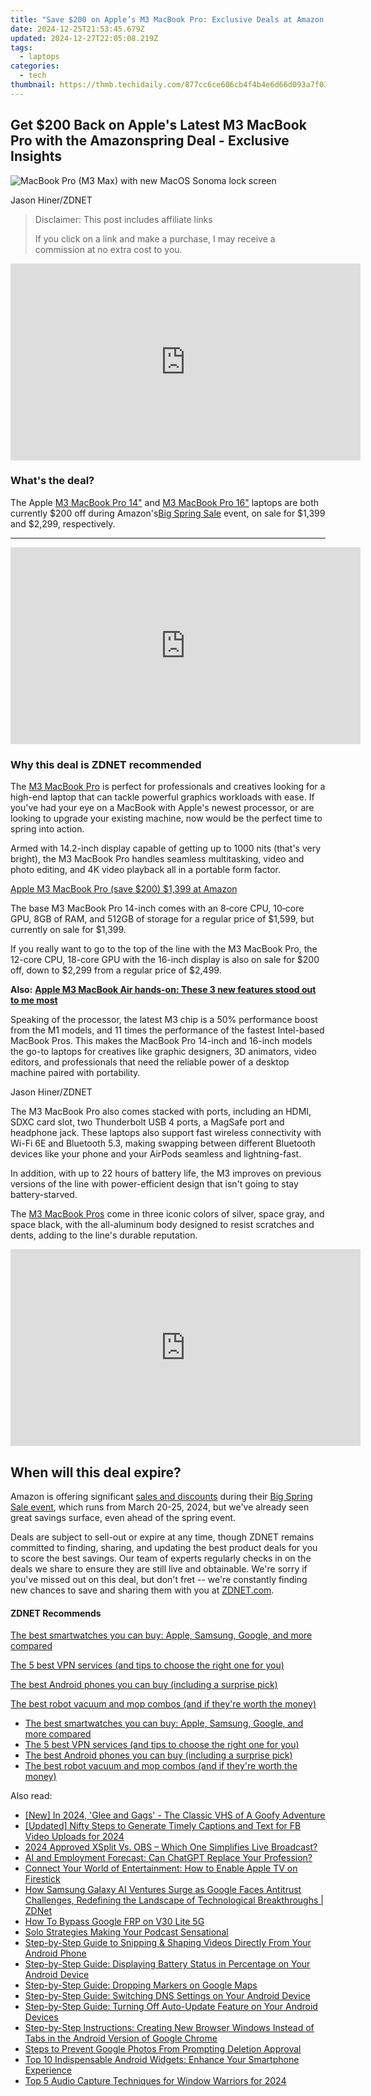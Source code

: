 ```yaml
---
title: "Save $200 on Apple’s M3 MacBook Pro: Exclusive Deals at Amazon’s Spring Spectacular Event - Insights"
date: 2024-12-25T21:53:45.679Z
updated: 2024-12-27T22:05:08.219Z
tags:
  - laptops
categories:
  - tech
thumbnail: https://thmb.techidaily.com/877cc6ce606cb4f4b4e6d66d093a7f03e00e14887d19a1aafa40b745d8b4ce71.jpg
---
```


## Get $200 Back on Apple's Latest M3 MacBook Pro with the Amazonspring Deal - Exclusive Insights

![MacBook Pro (M3 Max) with new MacOS Sonoma lock screen](https://www.zdnet.com/a/img/resize/0a3ae9b552f08348aa1eb970b68bb954c362d0aa/2023/11/06/bcb92f39-c324-4e45-8654-0cda1e0cd89e/dsc02577-enhanced-nr.jpg?auto=webp&precrop=2048,1150,x0,y123&width=1280)

Jason Hiner/ZDNET

>  Disclaimer: This post includes affiliate links
>
>  If you click on a link and make a purchase, I may receive a commission at no extra cost to you.
>

<!-- affiliate ads begin -->
<iframe width="560" height="315" src="https://www.youtube.com/embed/gkdZ3A1mock?si=2zeR5GtTU2VujM_w" title="YouTube video player" frameborder="0" allow="accelerometer; autoplay; clipboard-write; encrypted-media; gyroscope; picture-in-picture; web-share" referrerpolicy="strict-origin-when-cross-origin" allowfullscreen></iframe>
<!-- affiliate ads end -->

### What's the deal?

The Apple [M3 MacBook Pro 14"](https://www.amazon.com/dp/B0CM5JLWJK?tag=zdnet-buy-button-20) and [M3 MacBook Pro 16"](https://www.amazon.com/dp/B0CM5BL45N?tag=zdnet-buy-button-20) laptops are both currently $200 off during Amazon's[Big Spring Sale](https://www.amazon.com/events/bigspringsale?tag=zdnet-buy-button-20) event, on sale for $1,399 and $2,299, respectively. 

---

<!-- affiliate ads begin -->
<iframe width="560" height="315" src="https://www.youtube.com/embed/oP8grXxuy2o?si=uIRNhTYbecTcaC7J" title="YouTube video player" frameborder="0" allow="accelerometer; autoplay; clipboard-write; encrypted-media; gyroscope; picture-in-picture; web-share" referrerpolicy="strict-origin-when-cross-origin" allowfullscreen></iframe>
<!-- affiliate ads end -->

### Why this deal is ZDNET recommended

The [M3 MacBook Pro](https://www.amazon.com/dp/B0CM5JLWJK?tag=zdnet-buy-button-20) is perfect for professionals and creatives looking for a high-end laptop that can tackle powerful graphics workloads with ease. If you've had your eye on a MacBook with Apple's newest processor, or are looking to upgrade your existing machine, now would be the perfect time to spring into action. 

Armed with 14.2-inch display capable of getting up to 1000 nits (that's very bright), the M3 MacBook Pro handles seamless multitasking, video and photo editing, and 4K video playback all in a portable form factor. 

[Apple M3 MacBook Pro (save $200) $1,399 at Amazon](https://www.amazon.com/dp/B0CM5JLWJK?tag=zdnet-buy-button-20)

The base M3 MacBook Pro 14-inch comes with an 8‑core CPU, 10‑core GPU, 8GB of RAM, and 512GB of storage for a regular price of $1,599, but currently on sale for $1,399.

If you really want to go to the top of the line with the M3 MacBook Pro, the 12-core CPU, 18-core GPU with the 16-inch display is also on sale for $200 off, down to $2,299 from a regular price of $2,499.

**Also:** [**Apple M3 MacBook Air hands-on: These 3 new features stood out to me most**](https://www.zdnet.com/article/apple-m3-macbook-air-hands-on-these-3-new-features-stood-out-to-me-most/)

Speaking of the processor, the latest M3 chip is a 50% performance boost from the M1 models, and 11 times the performance of the fastest Intel-based MacBook Pros. This makes the MacBook Pro 14-inch and 16-inch models the go-to laptops for creatives like graphic designers, 3D animators, video editors, and professionals that need the reliable power of a desktop machine paired with portability. 

Jason Hiner/ZDNET

The M3 MacBook Pro also comes stacked with ports, including an HDMI, SDXC card slot, two Thunderbolt USB 4 ports, a MagSafe port and headphone jack. These laptops also support fast wireless connectivity with Wi-Fi 6E and Bluetooth 5.3, making swapping between different Bluetooth devices like your phone and your AirPods seamless and lightning-fast. 

In addition, with up to 22 hours of battery life, the M3 improves on previous versions of the line with power-efficient design that isn't going to stay battery-starved. 

The [M3 MacBook Pros](https://www.amazon.com/dp/B0CM5JLWJK?tag=zdnet-buy-button-20) come in three iconic colors of silver, space gray, and space black, with the all-aluminum body designed to resist scratches and dents, adding to the line's durable reputation. 

<!-- affiliate ads begin -->
<iframe width="560" height="315" src="https://www.youtube.com/embed/OdlXe5RELW0?si=Iz1H1QnLQVw-Eu3e" title="YouTube video player" frameborder="0" allow="accelerometer; autoplay; clipboard-write; encrypted-media; gyroscope; picture-in-picture; web-share" referrerpolicy="strict-origin-when-cross-origin" allowfullscreen></iframe>
<!-- affiliate ads end -->

## When will this deal expire?

Amazon is offering significant [sales and discounts](https://assoc-redirect.amazon.com/g/r/https://www.amazon.com/deals/?tag=zd-buy-button-20&ascsubtag=%5F%5FCOM%5FCLICK%5FID%5F%5F%7C8dfb8831-4f26-454a-a5cf-0e2b046cc13e%7Cdtp) during their [Big Spring Sale event](https://www.aboutamazon.com/news/retail/amazon-big-spring-sale-faq?tag=zd-buy-button-20&ascsubtag=%5F%5FCOM%5FCLICK%5FID%5F%5F%7C8dfb8831-4f26-454a-a5cf-0e2b046cc13e%7Cdtp), which runs from March 20-25, 2024, but we've already seen great savings surface, even ahead of the spring event. 

Deals are subject to sell-out or expire at any time, though ZDNET remains committed to finding, sharing, and updating the best product deals for you to score the best savings. Our team of experts regularly checks in on the deals we share to ensure they are still live and obtainable. We're sorry if you've missed out on this deal, but don't fret -- we're constantly finding new chances to save and sharing them with you at [ZDNET.com](https://www.zdnet.com/).

#### **ZDNET** Recommends

[The best smartwatches you can buy: Apple, Samsung, Google, and more compared](https://www.zdnet.com/article/best-smartwatch/ "The best smartwatches you can buy: Apple, Samsung, Google, and more compared")

[The 5 best VPN services (and tips to choose the right one for you)](https://www.zdnet.com/article/best-vpn/ "The 5 best VPN services (and tips to choose the right one for you)")

[The best Android phones you can buy (including a surprise pick)](https://www.zdnet.com/article/best-android-phone/ "The best Android phones you can buy (including a surprise pick)")

[The best robot vacuum and mop combos (and if they're worth the money)](https://www.zdnet.com/article/best-robot-vacuum-mop/ "The best robot vacuum and mop combos (and if they're worth the money)")

* [The best smartwatches you can buy: Apple, Samsung, Google, and more compared](https://www.zdnet.com/article/best-smartwatch/ "The best smartwatches you can buy: Apple, Samsung, Google, and more compared")
* [The 5 best VPN services (and tips to choose the right one for you)](https://www.zdnet.com/article/best-vpn/ "The 5 best VPN services (and tips to choose the right one for you)")
* [The best Android phones you can buy (including a surprise pick)](https://www.zdnet.com/article/best-android-phone/ "The best Android phones you can buy (including a surprise pick)")
* [The best robot vacuum and mop combos (and if they're worth the money)](https://www.zdnet.com/article/best-robot-vacuum-mop/ "The best robot vacuum and mop combos (and if they're worth the money)")

<ins class="adsbygoogle"
     style="display:block"
     data-ad-format="autorelaxed"
     data-ad-client="ca-pub-7571918770474297"
     data-ad-slot="1223367746"></ins>

<ins class="adsbygoogle"
     style="display:block"
     data-ad-client="ca-pub-7571918770474297"
     data-ad-slot="8358498916"
     data-ad-format="auto"
     data-full-width-responsive="true"></ins>

<span class="atpl-alsoreadstyle">Also read:</span>
<div><ul>
<li><a href="https://article-knowledge.techidaily.com/new-in-2024-glee-and-gags-the-classic-vhs-of-a-goofy-adventure/"><u>[New] In 2024, 'Glee and Gags' - The Classic VHS of A Goofy Adventure</u></a></li>
<li><a href="https://facebook-video-content.techidaily.com/updated-nifty-steps-to-generate-timely-captions-and-text-for-fb-video-uploads-for-2024/"><u>[Updated] Nifty Steps to Generate Timely Captions and Text for FB Video Uploads for 2024</u></a></li>
<li><a href="https://fox-info.techidaily.com/2024-approved-xsplit-vs-obs-which-one-simplifies-live-broadcast/"><u>2024 Approved XSplit Vs. OBS – Which One Simplifies Live Broadcast?</u></a></li>
<li><a href="https://tech-hub.techidaily.com/ai-and-employment-forecast-can-chatgpt-replace-your-profession/"><u>AI and Employment Forecast: Can ChatGPT Replace Your Profession?</u></a></li>
<li><a href="https://tech-recovery.techidaily.com/connect-your-world-of-entertainment-how-to-enable-apple-tv-on-firestick/"><u>Connect Your World of Entertainment: How to Enable Apple TV on Firestick</u></a></li>
<li><a href="https://tech-hub.techidaily.com/how-samsung-galaxy-ai-ventures-surge-as-google-faces-antitrust-challenges-redefining-the-landscape-of-technological-breakthroughs-zdnet/"><u>How Samsung Galaxy AI Ventures Surge as Google Faces Antitrust Challenges, Redefining the Landscape of Technological Breakthroughs | ZDNet</u></a></li>
<li><a href="https://phone-solutions.techidaily.com/how-to-bypass-google-frp-on-v30-lite-5g-by-drfone-android-unlock-remove-google-frp/"><u>How To Bypass Google FRP on V30 Lite 5G</u></a></li>
<li><a href="https://extra-information.techidaily.com/solo-strategies-making-your-podcast-sensational/"><u>Solo Strategies Making Your Podcast Sensational</u></a></li>
<li><a href="https://hardware-reviews.techidaily.com/step-by-step-guide-to-snipping-and-shaping-videos-directly-from-your-android-phone/"><u>Step-by-Step Guide to Snipping & Shaping Videos Directly From Your Android Phone</u></a></li>
<li><a href="https://hardware-reviews.techidaily.com/step-by-step-guide-displaying-battery-status-in-percentage-on-your-android-device/"><u>Step-by-Step Guide: Displaying Battery Status in Percentage on Your Android Device</u></a></li>
<li><a href="https://hardware-reviews.techidaily.com/step-by-step-guide-dropping-markers-on-google-maps/"><u>Step-by-Step Guide: Dropping Markers on Google Maps</u></a></li>
<li><a href="https://hardware-reviews.techidaily.com/step-by-step-guide-switching-dns-settings-on-your-android-device/"><u>Step-by-Step Guide: Switching DNS Settings on Your Android Device</u></a></li>
<li><a href="https://hardware-reviews.techidaily.com/step-by-step-guide-turning-off-auto-update-feature-on-your-android-devices/"><u>Step-by-Step Guide: Turning Off Auto-Update Feature on Your Android Devices</u></a></li>
<li><a href="https://hardware-reviews.techidaily.com/step-by-step-instructions-creating-new-browser-windows-instead-of-tabs-in-the-android-version-of-google-chrome/"><u>Step-by-Step Instructions: Creating New Browser Windows Instead of Tabs in the Android Version of Google Chrome</u></a></li>
<li><a href="https://hardware-reviews.techidaily.com/steps-to-prevent-google-photos-from-prompting-deletion-approval/"><u>Steps to Prevent Google Photos From Prompting Deletion Approval</u></a></li>
<li><a href="https://hardware-reviews.techidaily.com/top-10-indispensable-android-widgets-enhance-your-smartphone-experience/"><u>Top 10 Indispensable Android Widgets: Enhance Your Smartphone Experience</u></a></li>
<li><a href="https://fox-links.techidaily.com/top-5-audio-capture-techniques-for-window-warriors-for-2024/"><u>Top 5 Audio Capture Techniques for Window Warriors for 2024</u></a></li>
</ul></div>

